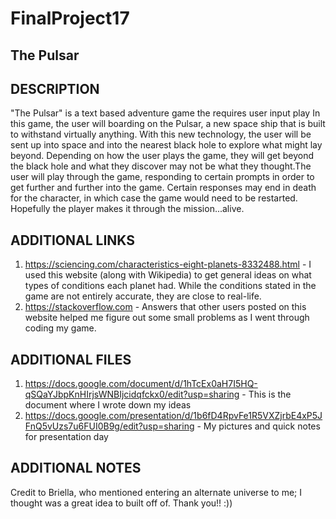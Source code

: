 # FinalProject17

## The Pulsar

## DESCRIPTION

"The Pulsar" is a text based adventure game the requires user input play
In this game, the user will boarding on the Pulsar, a new space ship that is built to withstand virtually anything.
With this new technology, the user will be sent up into space and into the nearest black hole to explore what might lay beyond.
Depending on how the user plays the game, they will get beyond the black hole and what they discover may not be what they 
thought.The user will play through the game, responding to certain prompts in order to get further and further into the game. Certain
responses may end in death for the character, in which case the game would need to be restarted. Hopefully the player makes it through
the mission...alive.

## ADDITIONAL LINKS
1. https://sciencing.com/characteristics-eight-planets-8332488.html - I used this website (along with Wikipedia) to get general ideas on what types of conditions each planet had. While the conditions stated in the game are not entirely accurate, they are close to real-life. 
2. https://stackoverflow.com - Answers that other users posted on this website helped me figure out some small problems as I went through coding my game.

## ADDITIONAL FILES
1. https://docs.google.com/document/d/1hTcEx0aH7I5HQ-qSQaYJbpKnHIrjsWNBIjcidqfckx0/edit?usp=sharing - This is the document where I wrote down my ideas
2. https://docs.google.com/presentation/d/1b6fD4RpvFe1R5VXZjrbE4xP5JFnQ5vUzs7u6FUI0B9g/edit?usp=sharing - My pictures and quick notes for presentation day

## ADDITIONAL NOTES
Credit to Briella, who mentioned entering an alternate universe to me; I thought was a great idea to built off of. Thank you!! :))
